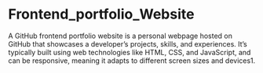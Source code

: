 # Frontend_portfolio_Website
A GitHub frontend portfolio website is a personal webpage hosted on GitHub that showcases a developer’s projects, skills, and experiences. It’s typically built using web technologies like HTML, CSS, and JavaScript, and can be responsive, meaning it adapts to different screen sizes and devices1.

